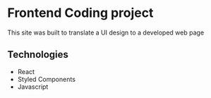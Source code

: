 # Frontend Coding project
This site was built to translate a UI design to a developed web page

## Technologies
- React
- Styled Components
- Javascript

